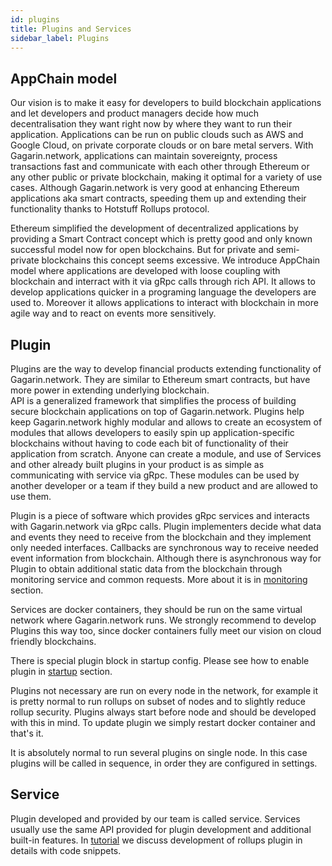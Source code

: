 ```yaml
---
id: plugins
title: Plugins and Services
sidebar_label: Plugins
---
```

## AppChain model
Our vision is to make it easy for developers to build blockchain applications and let developers and product managers decide how much decentralisation they want right now by where they want to run their application. Applications can be run on public clouds such as AWS and Google Cloud, on private corporate clouds or on bare metal servers. 
With Gagarin.network, applications can maintain sovereignty, process transactions fast and communicate with each other through Ethereum or any other public or private blockchain, making it optimal for a variety of use cases. Although Gagarin.network is very good at enhancing Ethereum applications aka smart contracts, speeding them up and extending their functionality thanks to Hotstuff Rollups protocol.

Ethereum simplified the development of decentralized applications by providing a Smart Contract concept which is pretty good and only known successful model now for open blockchains. But for private and semi-private blockchains this concept seems excessive. We introduce AppChain model where applications are developed with loose coupling with blockchain and interract with it via gRpc calls through rich API. 
It allows to develop applications quicker in a programing language the developers are used to. Moreover it allows applications to interact with blockchain in more agile way and to react on events more sensitively.

## Plugin
Plugins are the way to develop financial products extending functionality of Gagarin.network. They are similar to Ethereum smart contracts, but have more power in extending underlying blockchain.  
API is a generalized framework that simplifies the process of building secure blockchain applications on top of Gagarin.network. Plugins help keep Gagarin.network highly modular and allows to create an ecosystem of modules that allows developers to easily spin up application-specific blockchains without having to code each bit of functionality of their application from scratch.
Anyone can create a module, and use of Services and other already built plugins in your product is as simple as communicating with service via gRpc. These modules can be used by another developer or a team if they build a new product and are allowed to use them.

Plugin is a piece of software which provides gRpc services and interacts with Gagarin.network via gRpc calls. Plugin implementers decide what data and events they need to receive from the blockchain and they implement only needed interfaces. Callbacks are synchronous way to receive needed event information from blockchain. Although there is asynchronous way for Plugin to obtain additional static data from  the blockchain through monitoring service and common requests. More about it is in [monitoring](monitoring.md) section. 

Services are docker containers, they should be run on the same virtual network where Gagarin.network runs. We strongly recommend to develop Plugins this way too, since docker containers fully meet our vision on cloud friendly blockchains. 

There is special plugin block in startup config. Please see how to enable plugin in [startup](startup.md) section. 

Plugins not necessary are run on every node in the network, for example it is pretty normal to run rollups on subset of nodes and to slightly reduce rollup security. Plugins always start before node and should be developed with this in mind. To update plugin we simply restart docker container and that's it. 

It is absolutely normal to run several plugins on single node. In this case plugins will be called in sequence, in order they are configured in settings.

## Service
Plugin developed and provided by our team is called service. Services usually use the same API provided for plugin development and additional built-in features. 
In [tutorial](tutorial.md) we discuss development of rollups plugin in details with code snippets.  
